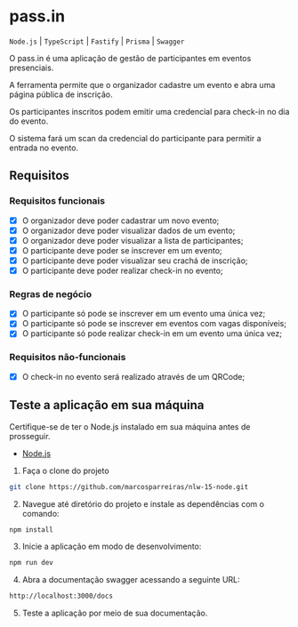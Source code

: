 # pass.in

`Node.js` | `TypeScript` | `Fastify` | `Prisma` | `Swagger`

O pass.in é uma aplicação de gestão de participantes em eventos presenciais.

A ferramenta permite que o organizador cadastre um evento e abra uma página pública de inscrição.

Os participantes inscritos podem emitir uma credencial para check-in no dia do evento.

O sistema fará um scan da credencial do participante para permitir a entrada no evento.

## Requisitos

### Requisitos funcionais

- [x] O organizador deve poder cadastrar um novo evento;
- [x] O organizador deve poder visualizar dados de um evento;
- [x] O organizador deve poder visualizar a lista de participantes;
- [x] O participante deve poder se inscrever em um evento;
- [x] O participante deve poder visualizar seu crachá de inscrição;
- [x] O participante deve poder realizar check-in no evento;

### Regras de negócio

- [x] O participante só pode se inscrever em um evento uma única vez;
- [x] O participante só pode se inscrever em eventos com vagas disponíveis;
- [x] O participante só pode realizar check-in em um evento uma única vez;

### Requisitos não-funcionais

- [x] O check-in no evento será realizado através de um QRCode;

## Teste a aplicação em sua máquina

Certifique-se de ter o Node.js instalado em sua máquina antes de prosseguir.

- [Node.js](https://nodejs.org/)

1. Faça o clone do projeto

```bash
git clone https://github.com/marcosparreiras/nlw-15-node.git
```

2. Navegue até diretório do projeto e instale as dependências com o comando:

```bash
npm install
```

3. Inicie a aplicação em modo de desenvolvimento:

```bash
npm run dev
```

4. Abra a documentação swagger acessando a seguinte URL:

```bash
http://localhost:3000/docs
```

5. Teste a aplicação por meio de sua documentação.
